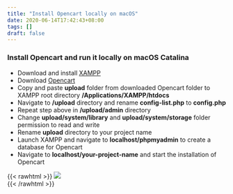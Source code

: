 ```yaml
---
title: "Install Opencart locally on macOS"
date: 2020-06-14T17:42:43+08:00
tags: []
draft: false
---
```


### Install Opencart and run it locally on macOS Catalina

- Download and install [XAMPP](https://www.apachefriends.org/download.html)
- Download [Opencart](https://www.opencart.com/index.php?route=cms/download)
- Copy and paste **upload** folder from downloaded Opencart folder to XAMPP root directory **/Applications/XAMPP/htdocs**
- Navigate to **/upload** directory and rename **config-list.php** to **config.php**
- Repeat step above in **/upload/admin** directory
- Change **upload/system/library** and **upload/system/storage** folder permission to read and write
- Rename **upload** directory to your project name
- Launch XAMPP and navigate to **localhost/phpmyadmin** to create a database for Opencart
- Navigate to **localhost/your-project-name** and start the installation of Opencart



{{< rawhtml >}}
  <img class="ui fluid image" src="/img/opencart.png">  
{{< /rawhtml >}}